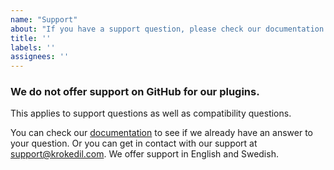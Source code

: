 ```yaml
---
name: "Support"
about: "If you have a support question, please check our documentation or get in contact with our support at support@krokedil.com"
title: ''
labels: ''
assignees: ''
---
```


### We do not offer support on GitHub for our plugins. 
This applies to support questions as well as compatibility questions. 

You can check our [documentation](https://docs.krokedil.com/category/139-get-started) to see if we already have an answer to your question. Or you can get in contact with our support at support@krokedil.com. We offer support in English and Swedish.